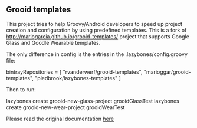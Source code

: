Grooid templates
-----------------

This project tries to help Groovy/Android developers to speed up project creation and configuration by
using predefined templates. This is a fork of http://mariogarcia.github.io/grooid-templates/ project that supports
Google Glass and Goodle Wearable templates.

The only difference in config is the entries in the .lazybones/config.groovy file:

bintrayRepositories = [
    "rvanderwerf/grooid-templates",
    "marioggar/grooid-templates",
    "pledbrook/lazybones-templates"
]


Then to run:

lazybones create grooid-new-glass-project grooidGlassTest
lazybones create grooid-new-wear-project grooidWearTest


Please read the original documentation [here](http://mariogarcia.github.io/grooid-templates/)
